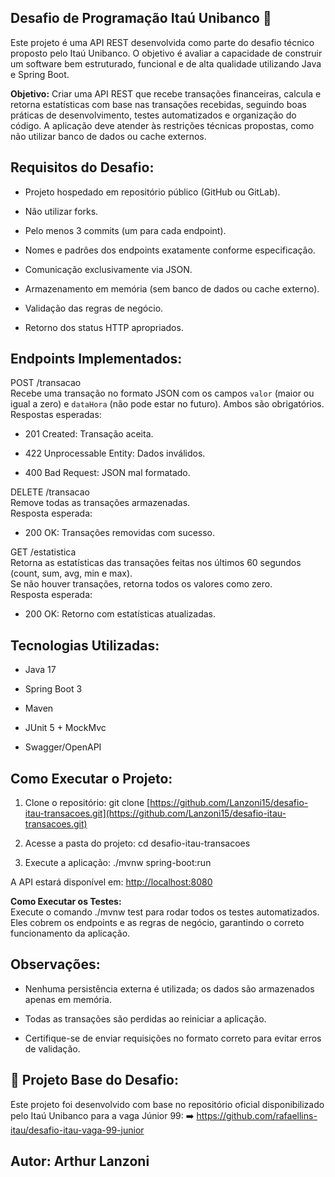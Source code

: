 ## **Desafio de Programação Itaú Unibanco 🚀**

Este projeto é uma API REST desenvolvida como parte do desafio técnico proposto pelo Itaú Unibanco. O objetivo é avaliar a capacidade de construir um software bem estruturado, funcional e de alta qualidade utilizando Java e Spring Boot.

**Objetivo:** Criar uma API REST que recebe transações financeiras, calcula e retorna estatísticas com base nas transações recebidas, seguindo boas práticas de desenvolvimento, testes automatizados e organização do código. A aplicação deve atender às restrições técnicas propostas, como não utilizar banco de dados ou cache externos.

## **Requisitos do Desafio:**

*   Projeto hospedado em repositório público (GitHub ou GitLab).
    
*   Não utilizar forks.
    
*   Pelo menos 3 commits (um para cada endpoint).
    
*   Nomes e padrões dos endpoints exatamente conforme especificação.
    
*   Comunicação exclusivamente via JSON.
    
*   Armazenamento em memória (sem banco de dados ou cache externo).
    
*   Validação das regras de negócio.
    
*   Retorno dos status HTTP apropriados.
    

## **Endpoints Implementados:**

POST /transacao  
Recebe uma transação no formato JSON com os campos `valor` (maior ou igual a zero) e `dataHora` (não pode estar no futuro). Ambos são obrigatórios.  
Respostas esperadas:

*   201 Created: Transação aceita.
    
*   422 Unprocessable Entity: Dados inválidos.
    
*   400 Bad Request: JSON mal formatado.
    

DELETE /transacao  
Remove todas as transações armazenadas.  
Resposta esperada:

*   200 OK: Transações removidas com sucesso.
    

GET /estatistica  
Retorna as estatísticas das transações feitas nos últimos 60 segundos (count, sum, avg, min e max).  
Se não houver transações, retorna todos os valores como zero.  
Resposta esperada:

*   200 OK: Retorno com estatísticas atualizadas.
    

## **Tecnologias Utilizadas:**

*   Java 17
    
*   Spring Boot 3
    
*   Maven
    
*   JUnit 5 + MockMvc
    
*   Swagger/OpenAPI
    

## **Como Executar o Projeto:**

1.  Clone o repositório: git clone [https://github.com/Lanzoni15/desafio-itau-transacoes.git](https://github.com/Lanzoni15/desafio-itau-transacoes.git)
    
2.  Acesse a pasta do projeto: cd desafio-itau-transacoes
    
3.  Execute a aplicação: ./mvnw spring-boot:run
    

A API estará disponível em: [http://localhost:8080](http://localhost:8080)

**Como Executar os Testes:**  
Execute o comando ./mvnw test para rodar todos os testes automatizados. Eles cobrem os endpoints e as regras de negócio, garantindo o correto funcionamento da aplicação.

## **Observações:**

*   Nenhuma persistência externa é utilizada; os dados são armazenados apenas em memória.
    
*   Todas as transações são perdidas ao reiniciar a aplicação.
    
*   Certifique-se de enviar requisições no formato correto para evitar erros de validação.

## 🔗 Projeto Base do Desafio:
Este projeto foi desenvolvido com base no repositório oficial disponibilizado pelo Itaú Unibanco para a vaga Júnior 99:
➡️ https://github.com/rafaellins-itau/desafio-itau-vaga-99-junior
    

## **Autor:** Arthur Lanzoni
